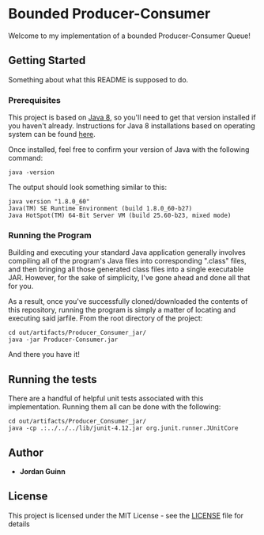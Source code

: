 # Bounded Producer-Consumer

Welcome to my implementation of a bounded Producer-Consumer Queue!

## Getting Started

Something about what this README is supposed to do.

### Prerequisites

This project is based on [Java 8](http://www.oracle.com/technetwork/java/javase/downloads/jdk8-downloads-2133151.html), so you'll need to get that version installed if you haven't already.
Instructions for Java 8 installations based on operating system can be found [here](https://java.com/en/download/help/download_options.xml).

Once installed, feel free to confirm your version of Java with the following command:

```
java -version
```
The output should look something similar to this:

```
java version "1.8.0_60"
Java(TM) SE Runtime Environment (build 1.8.0_60-b27)
Java HotSpot(TM) 64-Bit Server VM (build 25.60-b23, mixed mode)
```

### Running the Program

Building and executing your standard Java application generally involves compiling all of the program's Java files into corresponding ".class" files, and then bringing all those generated class files into a single executable JAR.  However, for the sake of simplicity, I've gone ahead and done all that for you.

As a result, once you've successfully cloned/downloaded the contents of this repository, running the program is simply a matter of locating and executing said jarfile.  From the root directory of the project:

```
cd out/artifacts/Producer_Consumer_jar/
java -jar Producer-Consumer.jar
```


And there you have it!

## Running the tests

There are a handful of helpful unit tests associated with this implementation.  Running them all can be done with the following:


```
cd out/artifacts/Producer_Consumer_jar/
java -cp .:../../../lib/junit-4.12.jar org.junit.runner.JUnitCore
```

## Author

* **Jordan Guinn**

## License

This project is licensed under the MIT License - see the [LICENSE](LICENSE) file for details